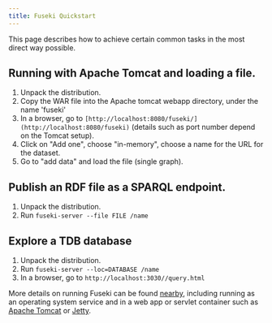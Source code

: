 ```yaml
---
title: Fuseki Quickstart
---
```


This page describes how to achieve certain common tasks in the most direct way possible.

## Running with Apache Tomcat and loading a file.

1. Unpack the distribution.
2. Copy the WAR file into the Apache tomcat webapp directory, under the name 'fuseki'
3. In a browser, go to `[http://localhost:8080/fuseki/](http://localhost:8080/fuseki)` (details such as port number depend on the Tomcat setup).
4. Click on "Add one", choose "in-memory", choose a name for the URL for the dataset.
5. Go to "add data" and load the file (single graph).

## Publish an RDF file as a SPARQL endpoint.

1. Unpack the distribution.
2. Run `fuseki-server --file FILE /name`

## Explore a TDB database

1. Unpack the distribution.
2. Run `fuseki-server --loc=DATABASE /name`
3. In a browser, go to `http://localhost:3030//query.html`

More details on running Fuseki can be found [nearby](fuseki-webapp.html),
including running as an operating system service and in a web app or
servlet container such as [Apache Tomcat](http://tomcat.apache.org/) or
[Jetty](http://eclipse.org/jetty).
